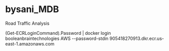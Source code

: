 # bysani_MDB
Road Traffic Analysis




(Get-ECRLoginCommand).Password | docker login booleanbraintechnologies AWS --password-stdin 905418270913.dkr.ecr.us-east-1.amazonaws.com